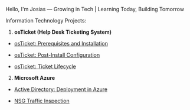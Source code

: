 Hello, I'm Josias — Growing in Tech | Learning Today, Building Tomorrow

Information Technology Projects:

1. **osTicket (Help Desk Ticketing System)**

-   [osTicket: Prerequisites and Installation](./osTicket/Prerequisites.md)

-   [osTicket: Post-Install Configuration](./osTicket/PostInstall.md)

-   [osTicket: Ticket Lifecycle](./osTicket/TicketLifecycle.md)


2. **Microsoft Azure**

-   [Active Directory: Deployment in Azure](https://github.com/Josalomao/Tech-Portfolio/blob/main/ActiveDirectory/README.md)

-   [NSG Traffic Inspection](./AzureNetworking/NSG-Traffic-Inspection.md)
<!--
**Josalomao/Josalomao** is a ✨ _special_ ✨ repository because its `README.md` (this file) appears on your GitHub profile.

Here are some ideas to get you started:

- 🔭 I’m currently working on ...
- 🌱 I’m currently learning ...
- 👯 I’m looking to collaborate on ...
- 🤔 I’m looking for help with ...
- 💬 Ask me about ...
- 📫 How to reach me: ...
- 😄 Pronouns: ...
- ⚡ Fun fact: ...
-->
